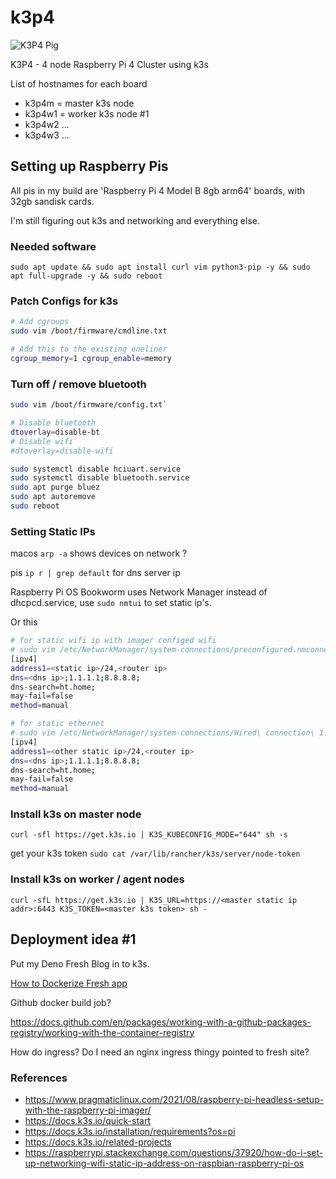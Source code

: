 # k3p4

![K3P4 Pig](./assets/k3p4_pig.jpg)

K3P4 - 4 node Raspberry Pi 4 Cluster using k3s

List of hostnames for each board

- k3p4m = master k3s node
- k3p4w1 = worker k3s node #1
- k3p4w2 ...
- k3p4w3 ...

## Setting up Raspberry Pis

All pis in my build are 'Raspberry Pi 4 Model B 8gb arm64' boards, with 32gb sandisk cards.

I'm still figuring out k3s and networking and everything else.

### Needed software

`sudo apt update && sudo apt install curl vim python3-pip -y && sudo apt full-upgrade -y && sudo reboot`

### Patch Configs for k3s

```sh
# Add cgroups
sudo vim /boot/firmware/cmdline.txt

# Add this to the existing oneliner
cgroup_memory=1 cgroup_enable=memory
```

### Turn off / remove bluetooth

```sh
sudo vim /boot/firmware/config.txt`

# Disable bluetooth
dtoverlay=disable-bt
# Disable wifi
#dtoverlay=disable-wifi
```

```sh
sudo systemctl disable hciuart.service
sudo systemctl disable bluetooth.service
sudo apt purge bluez
sudo apt autoremove
sudo reboot
```

### Setting Static IPs

macos `arp -a` shows devices on network ?

pis `ip r | grep default` for dns server ip

<!-- # This didn't work because Raspberry Pi OS Bookworm uses Network Manager instead of dhcp
```sh
# sudo vim /etc/dhcpcd.conf

interface eth0
metric 300
static ip_address=192.168.0.40/24
static routers=192.168.0.1
static domain_name_servers=192.168.0.1

interface wlan0
metric 200
``` -->

Raspberry Pi OS Bookworm uses Network Manager instead of dhcpcd.service, use `sudo nmtui` to set static ip's.

Or this

```sh
# for static wifi ip with imager configed wifi
# sudo vim /etc/NetworkManager/system-connections/preconfigured.nmconnection
[ipv4]
address1=<static ip>/24,<router ip>
dns=<dns ip>;1.1.1.1;8.8.8.8;
dns-search=ht.home;
may-fail=false
method=manual

# for static ethernet
# sudo vim /etc/NetworkManager/system-connections/Wired\ connection\ 1.nmconnection
[ipv4]
address1=<other static ip>/24,<router ip>
dns=<dns ip>;1.1.1.1;8.8.8.8;
dns-search=ht.home;
may-fail=false
method=manual
```

### Install k3s on master node

`curl -sfl https://get.k3s.io | K3S_KUBECONFIG_MODE="644" sh -s`

get your k3s token `sudo cat /var/lib/rancher/k3s/server/node-token`

### Install k3s on worker / agent nodes

`curl -sfL https://get.k3s.io | K3S_URL=https://<master static ip addr>:6443 K3S_TOKEN=<master k3s token> sh -`

## Deployment idea #1

Put my Deno Fresh Blog in to k3s.

[How to Dockerize Fresh app](https://fresh.deno.dev/docs/concepts/deployment)

Github docker build job?

https://docs.github.com/en/packages/working-with-a-github-packages-registry/working-with-the-container-registry

How do ingress? Do I need an nginx ingress thingy pointed to fresh site?

### References

- https://www.pragmaticlinux.com/2021/08/raspberry-pi-headless-setup-with-the-raspberry-pi-imager/
- https://docs.k3s.io/quick-start
- https://docs.k3s.io/installation/requirements?os=pi
- https://docs.k3s.io/related-projects
- https://raspberrypi.stackexchange.com/questions/37920/how-do-i-set-up-networking-wifi-static-ip-address-on-raspbian-raspberry-pi-os
